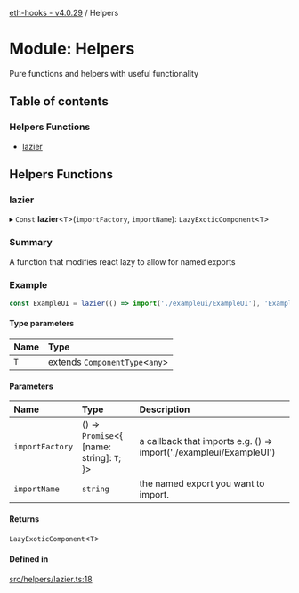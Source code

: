 [eth-hooks - v4.0.29](../README.md) / Helpers

# Module: Helpers

Pure functions and helpers with useful functionality

## Table of contents

### Helpers Functions

- [lazier](Helpers.md#lazier)

## Helpers Functions

### lazier

▸ `Const` **lazier**<`T`\>(`importFactory`, `importName`): `LazyExoticComponent`<`T`\>

### Summary
A function that modifies react lazy to allow for named exports

### Example
```typescript
const ExampleUI = lazier(() => import('./exampleui/ExampleUI'), 'ExampleUI');
```

#### Type parameters

| Name | Type |
| :------ | :------ |
| `T` | extends `ComponentType`<`any`\> |

#### Parameters

| Name | Type | Description |
| :------ | :------ | :------ |
| `importFactory` | () => `Promise`<{ [name: string]: `T`;  }\> | a callback that imports e.g. () => import('./exampleui/ExampleUI') |
| `importName` | `string` | the named export you want to import. |

#### Returns

`LazyExoticComponent`<`T`\>

#### Defined in

[src/helpers/lazier.ts:18](https://github.com/scaffold-eth/eth-hooks/blob/bf7fd56/src/helpers/lazier.ts#L18)
